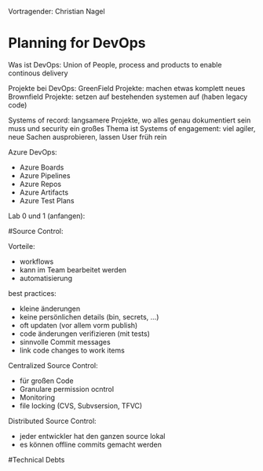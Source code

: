 Vortragender: Christian Nagel

# Planning for DevOps
Was ist DevOps: Union of People, process and products to enable continous delivery

Projekte bei DevOps:
GreenField Projekte: machen etwas komplett neues
Brownfield Projekte: setzen auf bestehenden systemen auf (haben legacy code)


Systems of record: langsamere Projekte, wo alles genau dokumentiert sein muss und security ein großes Thema ist
Systems of engagement: viel agiler, neue Sachen ausprobieren, lassen User früh rein

Azure DevOps:
 - Azure Boards
 - Azure Pipelines
 - Azure Repos
 - Azure Artifacts
 - Azure Test Plans


Lab 0 und 1 (anfangen):

#Source Control:

Vorteile: 
- workflows
- kann im Team bearbeitet werden
- automatisierung

best practices:
- kleine änderungen
- keine persönlichen details (bin, secrets, ...)
- oft updaten (vor allem vorm publish)
- code änderungen verifizieren (mit tests)
- sinnvolle Commit messages
- link code changes to work items

Centralized Source Control: 
- für großen Code
- Granulare permission ocntrol
- Monitoring
- file locking
(CVS, Subvsersion, TFVC)

Distributed Source Control:
- jeder entwickler hat den ganzen source lokal
- es können offline commits gemacht werden


#Technical Debts























